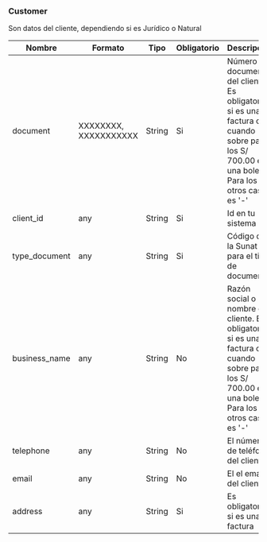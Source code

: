 ### Customer
Son datos del cliente, dependiendo si es Jurídico o Natural

Nombre | Formato | Tipo | Obligatorio | Descripcion 
------------ | ------------- | ------------- | ------------- | -------------
document | XXXXXXXX, XXXXXXXXXXX | String | Si | Número de documento del cliente. Es obligatorio si es una factura o cuando sobre pasa los S/ 700.00 en una boleta, Para los otros casos es '-'
client_id | any| String | Si | Id en tu sistema
type_document | any| String | Si | Código de la Sunat para el tipo de documento
business_name | any| String | No | Razón social o nombre del cliente. Es obligatorio si es una factura o cuando sobre pasa los S/ 700.00 en una boleta, Para los otros casos es '-'
telephone | any| String | No | El número de teléfono del cliente
email | any| String | No | El el email del cliente
address | any| String | Si | Es obligatorio si es una factura
